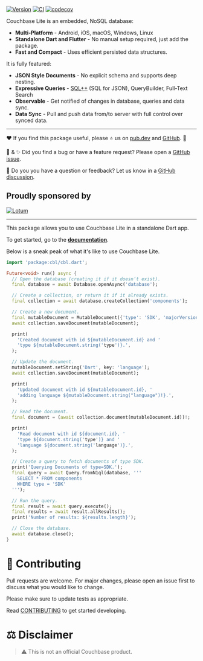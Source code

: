 [![Version](https://badgen.net/pub/v/cbl_dart)](https://pub.dev/packages/cbl_dart)
[![CI](https://github.com/cbl-dart/cbl-dart/actions/workflows/ci.yaml/badge.svg)](https://github.com/cbl-dart/cbl-dart/actions/workflows/ci.yaml)
[![codecov](https://codecov.io/gh/cbl-dart/cbl-dart/branch/main/graph/badge.svg?token=XNUVBY3Y39)](https://codecov.io/gh/cbl-dart/cbl-dart)

Couchbase Lite is an embedded, NoSQL database:

- **Multi-Platform** - Android, iOS, macOS, Windows, Linux
- **Standalone Dart and Flutter** - No manual setup required, just add the
  package.
- **Fast and Compact** - Uses efficient persisted data structures.

It is fully featured:

- **JSON Style Documents** - No explicit schema and supports deep nesting.
- **Expressive Queries** - [SQL++] (SQL for JSON), QueryBuilder, Full-Text
  Search
- **Observable** - Get notified of changes in database, queries and data sync.
- **Data Sync** - Pull and push data from/to server with full control over
  synced data.

---

❤️ If you find this package useful, please ⭐ us on [pub.dev][cbl] and
[GitHub][repository]. 🙏

🐛 & ✨ Did you find a bug or have a feature request? Please open a [GitHub
issue][issues].

👋 Do you you have a question or feedback? Let us know in a [GitHub
discussion][discussions].

## Proudly sponsored by

[![Lotum](https://raw.githubusercontent.com/cbl-dart/cbl-dart/main/packages/cbl/doc/img/lotum-logo.svg)](https://lotum.com/)

---

This package allows you to use Couchbase Lite in a standalone Dart app.

To get started, go to the [**documentation**][docs].

Below is a sneak peak of what it's like to use Couchbase Lite.

```dart
import 'package:cbl/cbl.dart';

Future<void> run() async {
  // Open the database (creating it if it doesn’t exist).
  final database = await Database.openAsync('database');

  // Create a collection, or return it if it already exists.
  final collection = await database.createCollection('components');

  // Create a new document.
  final mutableDocument = MutableDocument({'type': 'SDK', 'majorVersion': 2});
  await collection.saveDocument(mutableDocument);

  print(
    'Created document with id ${mutableDocument.id} and '
    'type ${mutableDocument.string('type')}.',
  );

  // Update the document.
  mutableDocument.setString('Dart', key: 'language');
  await collection.saveDocument(mutableDocument);

  print(
    'Updated document with id ${mutableDocument.id}, '
    'adding language ${mutableDocument.string("language")!}.',
  );

  // Read the document.
  final document = (await collection.document(mutableDocument.id))!;

  print(
    'Read document with id ${document.id}, '
    'type ${document.string('type')} and '
    'language ${document.string('language')}.',
  );

  // Create a query to fetch documents of type SDK.
  print('Querying Documents of type=SDK.');
  final query = await Query.fromN1ql(database, '''
    SELECT * FROM components
    WHERE type = 'SDK'
  ''');

  // Run the query.
  final result = await query.execute();
  final results = await result.allResults();
  print('Number of results: ${results.length}');

  // Close the database.
  await database.close();
}
```

# 🤝 Contributing

Pull requests are welcome. For major changes, please open an issue first to
discuss what you would like to change.

Please make sure to update tests as appropriate.

Read [CONTRIBUTING] to get started developing.

# ⚖️ Disclaimer

> ⚠️ This is not an official Couchbase product.

[repository]: https://github.com/cbl-dart/cbl-dart
[contributing]: https://github.com/cbl-dart/cbl-dart/blob/main/CONTRIBUTING.md
[sql++]: https://www.couchbase.com/products/n1ql
[cbl]: https://pub.dev/packages/cbl
[issues]: https://github.com/cbl-dart/cbl-dart/issues
[discussions]: https://github.com/cbl-dart/cbl-dart/discussions
[docs]: https://cbl-dart.dev/
